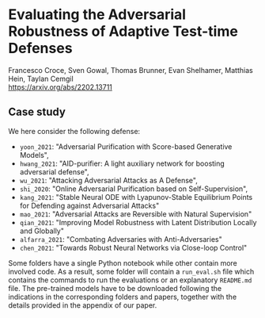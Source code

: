 # Evaluating the Adversarial Robustness of Adaptive Test-time Defenses
Francesco Croce, Sven Gowal, Thomas Brunner, Evan Shelhamer, Matthias Hein, Taylan Cemgil \
https://arxiv.org/abs/2202.13711

## Case study

We here consider the following defense:
+ `yoon_2021`: "Adversarial Purification with Score-based Generative Models",
+ `hwang_2021`: "AID-purifier: A light auxiliary network for boosting adversarial defense",
+ `wu_2021`: "Attacking Adversarial Attacks as A Defense",
+ `shi_2020`: "Online Adversarial Purification based on Self-Supervision",
+ `kang_2021`: "Stable Neural ODE with Lyapunov-Stable Equilibrium Points for Defending against Adversarial Attacks"
+ `mao_2021`: "Adversarial Attacks are Reversible with Natural Supervision"
+ `qian_2021`: "Improving Model Robustness with Latent Distribution Locally and Globally"
+ `alfarra_2021`: "Combating Adversaries with Anti-Adversaries"
+ `chen_2021`: "Towards Robust Neural Networks via Close-loop Control"

Some folders have a single Python notebook while other contain more involved code.
As a result, some folder will contain a `run_eval.sh` file which contains the commands to run the evaluations or an explanatory `README.md` file.
The pre-trained models have to be downloaded following the indications in the corresponding folders and papers, 
together with the details provided in the appendix of our paper.